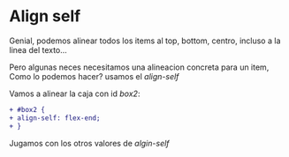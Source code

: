 # Align self

Genial, podemos alinear todos los items al top, bottom, centro, incluso a la linea del texto...

Pero algunas neces necesitamos una alineacion concreta para un item, Como lo podemos hacer? usamos el _align-self_

Vamos a alinear la caja con id _box2_:

```diff
+ #box2 {
+ align-self: flex-end;
+ }
```

Jugamos con los otros valores de _algin-self_
